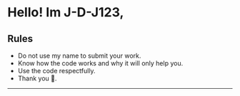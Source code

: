 # Hello! Im J-D-J123, 
## Rules
- Do not use my name to submit your work.
- Know how the code works and why it will only help you.
- Use the code respectfully.
- Thank you 🙏. 
---------------------

